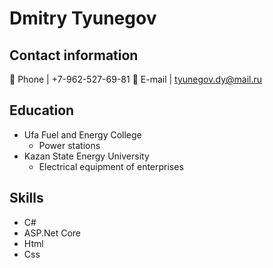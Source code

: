 # Dmitry Tyunegov

## Contact information
:iphone: Phone   | +7-962-527-69-81
:fax: E-mail     | tyunegov.dy@mail.ru

## Education
- Ufa Fuel and Energy College
  - Power stations
- Kazan State Energy University
  - Electrical equipment of enterprises 

## Skills

- C#
- ASP.Net Core
- Html
- Css